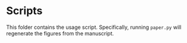 # Scripts

This folder contains the usage script. Specifically, running `paper.py` will regenerate the figures from the manuscript.